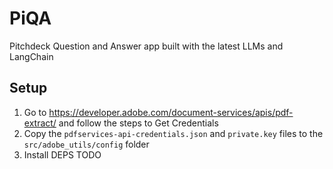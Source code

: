 # PiQA

Pitchdeck Question and Answer app built with the latest LLMs and LangChain

## Setup

1. Go to https://developer.adobe.com/document-services/apis/pdf-extract/ and follow the steps to Get Credentials
2. Copy the `pdfservices-api-credentials.json` and `private.key` files to the `src/adobe_utils/config` folder
3. Install DEPS TODO
